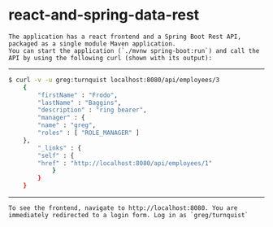 # react-and-spring-data-rest

    The application has a react frontend and a Spring Boot Rest API, packaged as a single module Maven application.
    You can start the application (`./mvnw spring-boot:run`) and call the API by using the following curl (shown with its output):

---

```bash
$ curl -v -u greg:turnquist localhost:8080/api/employees/3
    {
        "firstName" : "Frodo",
        "lastName" : "Baggins",
        "description" : "ring bearer",
        "manager" : {
        "name" : "greg",
        "roles" : [ "ROLE_MANAGER" ]
    },
        "_links" : {
        "self" : {
        "href" : "http://localhost:8080/api/employees/1"
            }
        }
    }
```

---

    To see the frontend, navigate to http://localhost:8080. You are immediately redirected to a login form. Log in as `greg/turnquist`
